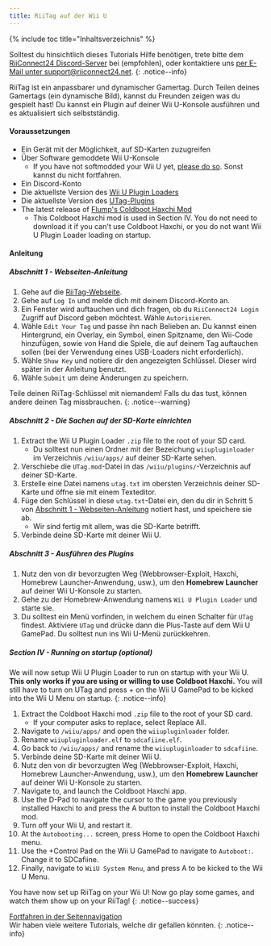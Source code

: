 ```yaml
---
title: RiiTag auf der Wii U
---
```


{% include toc title="Inhaltsverzeichnis" %}

Solltest du hinsichtlich dieses Tutorials Hilfe benötigen, trete bitte dem [RiiConnect24 Discord-Server](https://discord.gg/b4Y7jfD) bei (empfohlen), oder kontaktiere uns [per E-Mail unter support@riiconnect24.net](mailto:support@riiconnect24.net).
{: .notice--info}

RiiTag ist ein anpassbarer und dynamischer Gamertag. Durch Teilen deines Gamertags (ein dynamische Bild), kannst du Freunden zeigen was du gespielt hast! Du kannst ein Plugin auf deiner Wii U-Konsole ausführen und es aktualisiert sich selbstständig.

#### Voraussetzungen

- Ein Gerät mit der Möglichkeit, auf SD-Karten zuzugreifen
- Über Software gemoddete Wii U-Konsole
   - If you have not softmodded your Wii U yet, [please do so](https://wiiu.hacks.guide). Sonst kannst du nicht fortfahren.
- Ein Discord-Konto
- Die aktuellste Version des [Wii U Plugin Loaders](https://github.com/Maschell/WiiUPluginLoader/releases)
- Die aktuellste Version des [UTag-Plugins](https://github.com/RiiConnect24/UTag/releases)
- The latest release of [Flump's Coldboot Haxchi Mod](https://www.dropbox.com/sh/gxkf72jia1adpyg/AACPMfGU2AyWUZmhU2awjSsca/Haxchi-CBHC%20Flump%20Mod.zip?dl=1)
   - This Coldboot Haxchi mod is used in Section IV. You do not need to download it if you can't use Coldboot Haxchi, or you do not want Wii U Plugin Loader loading on startup.

#### Anleitung

##### Abschnitt 1 - Webseiten-Anleitung

1. Gehe auf die [RiiTag-Webseite](https://tag.rc24.xyz/).
2. Gehe auf `Log In` und melde dich mit deinem Discord-Konto an.
3. Ein Fenster wird auftauchen und dich fragen, ob du `RiiConnect24 Login` Zugriff auf Discord geben möchtest. Wähle `Autorisieren`.
4. Wähle `Edit Your Tag` und passe ihn nach Belieben an. Du kannst einen Hintergrund, ein Overlay, ein Symbol, einen Spitzname, den Wii-Code hinzufügen, sowie von Hand die Spiele, die auf deinem Tag auftauchen sollen (bei der Verwendung eines USB-Loaders nicht erforderlich).
5. Wähle `Show Key` und notiere dir den angezeigten Schlüssel. Dieser wird später in der Anleitung benutzt.
6. Wähle `Submit` um deine Änderungen zu speichern.

Teile deinen RiiTag-Schlüssel mit niemandem! Falls du das tust, können andere deinen Tag missbrauchen.
{: .notice--warning}

##### Abschnitt 2 - Die Sachen auf der SD-Karte einrichten

1. Extract the Wii U Plugin Loader `.zip` file to the root of your SD card.
   - Du solltest nun einen Ordner mit der Bezeichung `wiiupluginloader` im Verzeichnis `/wiiu/apps/` auf deiner SD-Karte sehen.
2. Verschiebe die `UTag.mod`-Datei in das `/wiiu/plugins/`-Verzeichnis auf deiner SD-Karte.
3. Erstelle eine Datei namens `utag.txt` im obersten Verzeichnis deiner SD-Karte und öffne sie mit einem Texteditor.
4. Füge den Schlüssel in diese `utag.txt`-Datei ein, den du dir in Schritt 5 von [Abschnitt 1 - Webseiten-Anleitung](#section-i---website-instructions) notiert hast, und speichere sie ab.
   - Wir sind fertig mit allem, was die SD-Karte betrifft.
5. Verbinde deine SD-Karte mit deiner Wii U.

##### Abschnitt 3 - Ausführen des Plugins

1. Nutz den von dir bevorzugten Weg (Webbrowser-Exploit, Haxchi, Homebrew Launcher-Anwendung, usw.), um den **Homebrew Launcher** auf deiner Wii U-Konsole zu starten.
2. Gehe zu der Homebrew-Anwendung namens `Wii U Plugin Loader` und starte sie.
3. Du solltest ein Menü vorfinden, in welchem du einen Schalter für `UTag` findest. Aktiviere `UTag` und drücke dann die Plus-Taste auf dem Wii U GamePad. Du solltest nun ins Wii U-Menü zurückkehren.

##### Section IV - Running on startup (optional)

We will now setup Wii U Plugin Loader to run on startup with your Wii U. **This only works if you are using or willing to use Coldboot Haxchi.** You will still have to turn on UTag and press + on the Wii U GamePad to be kicked into the Wii U Menu on startup.
{: .notice--info}

1. Extract the Coldboot Haxchi mod `.zip` file to the root of your SD card.
   - If your computer asks to replace, select Replace All.
2. Navigate to `/wiiu/apps/` and open the `wiiupluginloader` folder.
3. Rename `wiiupluginloader.elf` to `sdcafiine.elf`.
4. Go back to `/wiiu/apps/` and rename the `wiiupluginloader` to `sdcafiine`.
5. Verbinde deine SD-Karte mit deiner Wii U.
6. Nutz den von dir bevorzugten Weg (Webbrowser-Exploit, Haxchi, Homebrew Launcher-Anwendung, usw.), um den **Homebrew Launcher** auf deiner Wii U-Konsole zu starten.
6. Navigate to, and launch the Coldboot Haxchi app.
7. Use the D-Pad to navigate the cursor to the game you previously installed Haxchi to and press the A button to install the Coldboot Haxchi mod.
8. Turn off your Wii U, and restart it.
9. At the `Autobooting...` screen, press Home to open the Coldboot Haxchi menu.
10. Use the +Control Pad on the Wii U GamePad to navigate to `Autoboot:`. Change it to SDCafiine.
11. Finally, navigate to `WiiU System Menu`, and press A to be kicked to the Wii U Menu.

You have now set up RiiTag on your Wii U! Now go play some games, and watch them show up on your RiiTag!
{: .notice--success}

[Fortfahren in der Seitennavigation](site-navigation)<br> Wir haben viele weitere Tutorials, welche dir gefallen könnten.
{: .notice--info}

